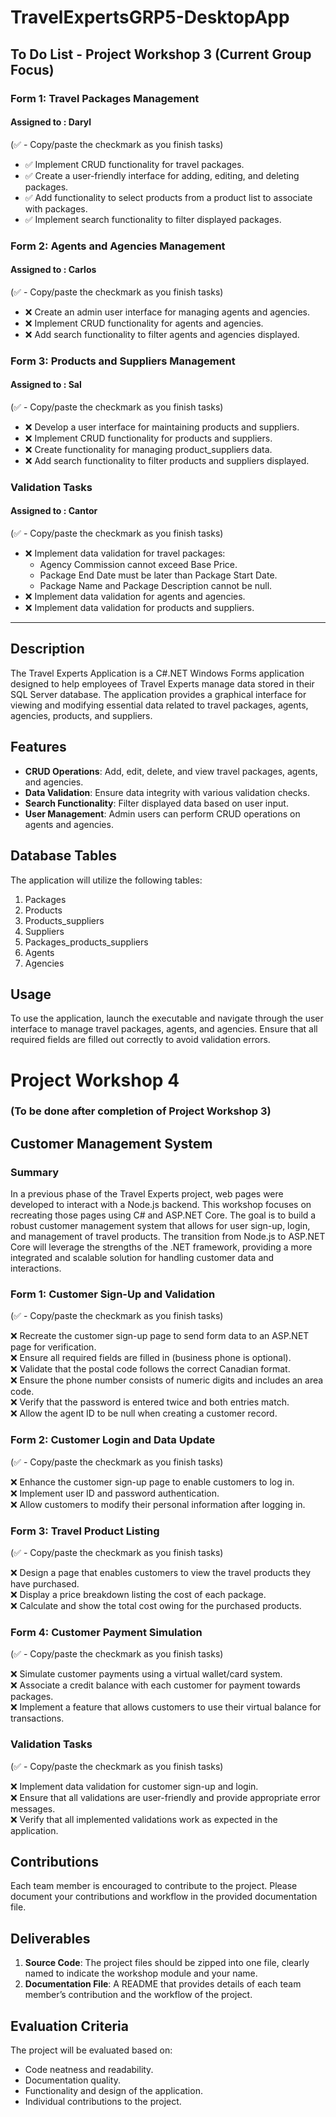 # TravelExpertsGRP5-DesktopApp

## To Do List - Project Workshop 3 (Current Group Focus)

### Form 1: Travel Packages Management
#### Assigned to : Daryl
(✅ - Copy/paste the checkmark as you finish tasks) 
- ✅ Implement CRUD functionality for travel packages.
- ✅ Create a user-friendly interface for adding, editing, and deleting packages.
- ✅ Add functionality to select products from a product list to associate with packages.
- ✅ Implement search functionality to filter displayed packages.

### Form 2: Agents and Agencies Management
#### Assigned to : Carlos
(✅ - Copy/paste the checkmark as you finish tasks)
- ❌ Create an admin user interface for managing agents and agencies.
- ❌ Implement CRUD functionality for agents and agencies.
- ❌ Add search functionality to filter agents and agencies displayed.

### Form 3: Products and Suppliers Management
#### Assigned to : Sal
(✅ - Copy/paste the checkmark as you finish tasks)
- ❌ Develop a user interface for maintaining products and suppliers.
- ❌ Implement CRUD functionality for products and suppliers.
- ❌ Create functionality for managing product_suppliers data.
- ❌ Add search functionality to filter products and suppliers displayed.

### Validation Tasks
#### Assigned to : Cantor
(✅ - Copy/paste the checkmark as you finish tasks)
- ❌ Implement data validation for travel packages:
  - Agency Commission cannot exceed Base Price.
  - Package End Date must be later than Package Start Date.
  - Package Name and Package Description cannot be null.
- ❌ Implement data validation for agents and agencies.
- ❌ Implement data validation for products and suppliers.

---

## Description
The Travel Experts Application is a C#.NET Windows Forms application designed to help employees of Travel Experts manage data stored in their SQL Server database. The application provides a graphical interface for viewing and modifying essential data related to travel packages, agents, agencies, products, and suppliers.

## Features
- **CRUD Operations**: Add, edit, delete, and view travel packages, agents, and agencies.
- **Data Validation**: Ensure data integrity with various validation checks.
- **Search Functionality**: Filter displayed data based on user input.
- **User Management**: Admin users can perform CRUD operations on agents and agencies.

## Database Tables
The application will utilize the following tables:
1. Packages
2. Products
3. Products_suppliers
4. Suppliers
5. Packages_products_suppliers
6. Agents
7. Agencies

## Usage
To use the application, launch the executable and navigate through the user interface to manage travel packages, agents, and agencies. Ensure that all required fields are filled out correctly to avoid validation errors.


# Project Workshop 4 
### (To be done after completion of Project Workshop 3)

## Customer Management System

### Summary
In a previous phase of the Travel Experts project, web pages were developed to interact with a Node.js backend. This workshop focuses on recreating those pages using C# and ASP.NET Core. The goal is to build a robust customer management system that allows for user sign-up, login, and management of travel products. The transition from Node.js to ASP.NET Core will leverage the strengths of the .NET framework, providing a more integrated and scalable solution for handling customer data and interactions.

### Form 1: Customer Sign-Up and Validation
(✅ - Copy/paste the checkmark as you finish tasks)

❌ Recreate the customer sign-up page to send form data to an ASP.NET page for verification.  
❌ Ensure all required fields are filled in (business phone is optional).  
❌ Validate that the postal code follows the correct Canadian format.  
❌ Ensure the phone number consists of numeric digits and includes an area code.  
❌ Verify that the password is entered twice and both entries match.  
❌ Allow the agent ID to be null when creating a customer record.  

### Form 2: Customer Login and Data Update
(✅ - Copy/paste the checkmark as you finish tasks)

❌ Enhance the customer sign-up page to enable customers to log in.  
❌ Implement user ID and password authentication.  
❌ Allow customers to modify their personal information after logging in.  

### Form 3: Travel Product Listing
(✅ - Copy/paste the checkmark as you finish tasks)

❌ Design a page that enables customers to view the travel products they have purchased.  
❌ Display a price breakdown listing the cost of each package.  
❌ Calculate and show the total cost owing for the purchased products.  

### Form 4: Customer Payment Simulation
(✅ - Copy/paste the checkmark as you finish tasks)

❌ Simulate customer payments using a virtual wallet/card system.  
❌ Associate a credit balance with each customer for payment towards packages.  
❌ Implement a feature that allows customers to use their virtual balance for transactions.  

### Validation Tasks
(✅ - Copy/paste the checkmark as you finish tasks)

❌ Implement data validation for customer sign-up and login.  
❌ Ensure that all validations are user-friendly and provide appropriate error messages.  
❌ Verify that all implemented validations work as expected in the application.  

## Contributions
Each team member is encouraged to contribute to the project. Please document your contributions and workflow in the provided documentation file.

## Deliverables
1. **Source Code**: The project files should be zipped into one file, clearly named to indicate the workshop module and your name.
2. **Documentation File**: A README that provides details of each team member’s contribution and the workflow of the project.

## Evaluation Criteria
The project will be evaluated based on:
- Code neatness and readability.
- Documentation quality.
- Functionality and design of the application.
- Individual contributions to the project.

